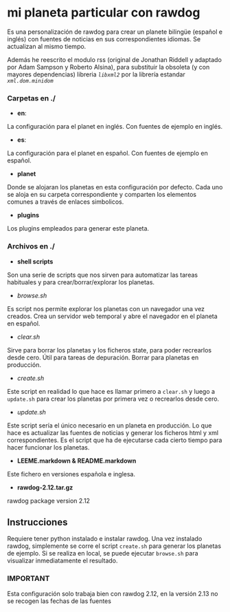 # mi planeta particular con rawdog

Es una personalización de rawdog para crear un planete bilingüe 
(español e inglés) con fuentes de noticias en sus correspondientes idiomas. Se 
actualizan al mismo tiempo.

Además he reescrito el modulo rss (original de Jonathan Riddell y adaptado por 
Adam Sampson y Roberto Alsina), para substituir la obsoleta (y con mayores 
dependencias) libreria *`libxml2`* por la librería estandar *`xml.dom.minidom`*

### Carpetas en ./

* **en**:
 
 La configuración para el planet en inglés. Con fuentes de ejemplo en inglés.
  
* **es**:

 La configuración para el planet en español. Con fuentes de ejemplo en español.
 
* **planet**
 
 Donde se alojaran los planetas en esta configuración por defecto. Cada uno se 
 aloja en su carpeta correspondiente y comparten los elementos comunes a través 
 de enlaces simbolicos. 

* **plugins**
 
 Los plugins empleados para generar este planeta. 

### Archivos en ./
 
* **shell scripts**

 Son una serie de scripts que nos sirven para automatizar las tareas habituales 
 y para crear/borrar/explorar los planetas.
 
 * *browse.sh*
  
 Es script nos permite explorar los planetas con un navegador una vez creados. 
 Crea un servidor web temporal y abre el navegador en el planeta en español.
 
 * *clear.sh*
 
 Sirve para borrar los planetas y los ficheros state, para poder recrearlos 
 desde cero. Útil para tareas de depuración. Borrar para planetas en producción.
 
 * *create.sh*
 
 Este script en realidad lo que hace es llamar primero a `clear.sh` y luego a 
 `update.sh` para crear los planetas por primera vez o recrearlos desde cero.
 
 * *update.sh*
 
 Este script sería el único necesario en un planeta en producción. Lo que hace 
 es actualizar las fuentes de noticias y generar los ficheros html y xml 
 correspondientes. Es el script que ha de ejecutarse cada cierto tiempo para 
 hacer funcionar los planetas.

* **LEEME.markdown & README.markdown**

 Este fichero en versiones española e inglesa.
 
* **rawdog-2.12.tar.gz**

 rawdog package version 2.12
  
##  Instrucciones

 Requiere tener python instalado e instalar rawdog. Una vez instalado rawdog, 
 simplemente se corre el script `create.sh` para generar los planetas de 
 ejemplo. Si se realiza en local, se puede ejecutar `browse.sh` para visualizar
 inmediatamente el resultado. 

### IMPORTANT

 Esta configuración solo trabaja bien con rawdog 2.12, en la versión 2.13 no se
 recogen las fechas de las fuentes
